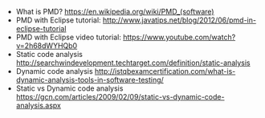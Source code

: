 * What is PMD? https://en.wikipedia.org/wiki/PMD_(software)
* PMD with Eclipse tutorial: http://www.javatips.net/blog/2012/06/pmd-in-eclipse-tutorial
* PMD with Eclipse video tutorial: https://www.youtube.com/watch?v=2h68dWYHQb0
* Static code analysis http://searchwindevelopment.techtarget.com/definition/static-analysis
* Dynamic code analysis http://istqbexamcertification.com/what-is-dynamic-analysis-tools-in-software-testing/
* Static vs Dynamic code analysis https://gcn.com/articles/2009/02/09/static-vs-dynamic-code-analysis.aspx
